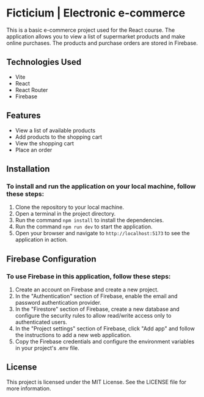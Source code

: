 # Ficticium | Electronic e-commerce
This is a basic e-commerce project used for the React course. The application allows you to view a list of supermarket products and make online purchases. The products and purchase orders are stored in Firebase.

## Technologies Used
- Vite
- React
- React Router
- Firebase

## Features
- View a list of available products
- Add products to the shopping cart
- View the shopping cart
- Place an order

## Installation

### To install and run the application on your local machine, follow these steps:

1. Clone the repository to your local machine.
2. Open a terminal in the project directory.
3. Run the command `npm install` to install the dependencies.
4. Run the command `npm run dev` to start the application.
5. Open your browser and navigate to `http://localhost:5173` to see the application in action.

## Firebase Configuration

### To use Firebase in this application, follow these steps:

1. Create an account on Firebase and create a new project.
2. In the "Authentication" section of Firebase, enable the email and password authentication provider.
3. In the "Firestore" section of Firebase, create a new database and configure the security rules to allow read/write access only to authenticated users.
4. In the "Project settings" section of Firebase, click "Add app" and follow the instructions to add a new web application.
5. Copy the Firebase credentials and configure the environment variables in your project's .env file.

## License
This project is licensed under the MIT License. See the LICENSE file for more information.
